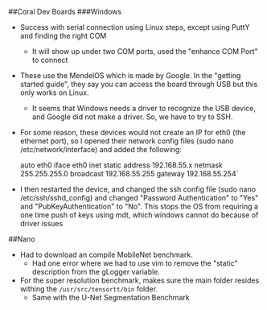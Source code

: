 ##Coral Dev Boards
###Windows
- Success with serial connection using Linux steps, except using PuttY and finding the right COM
    - It will show up under two COM ports, used the "enhance COM Port" to connect
- These use the MendelOS which is made by Google. In the "getting started guide", they say you can access the board
through USB but this only works on Linux.
    - It seems that Windows needs a driver to recognize the USB device, and Google did not make a driver. So, we have
    to try to SSH.
- For some reason, these devices would not create an IP for eth0 (the ethernet port), so I opened their network config
files (sudo nano /etc/network/interface) and added the following:


    auto eth0
    iface eth0 inet static
    address 192.168.55.x
    netmask 255.255.255.0
    broadcast 192.168.55.255
    gateway 192.168.55.254`
    
- I then restarted the device, and changed the ssh config file (sudo nano /etc/ssh/sshd_config) and changed
"Password Authentication" to "Yes" and "PubKeyAuthentication" to "No". This stops the OS from requiring a one time push
of keys using mdt, which windows cannot do because of driver issues

##Nano
- Had to download an compile MobileNet benchmark.
    - Had one error where we had to use vim to remove the "static" description from the gLogger variable.
- For the super resolution benchmark, makes sure the main folder resides withing the `/usr/src/tensortt/bin` folder.
    - Same with the U-Net Segmentation Benchmark
    
    